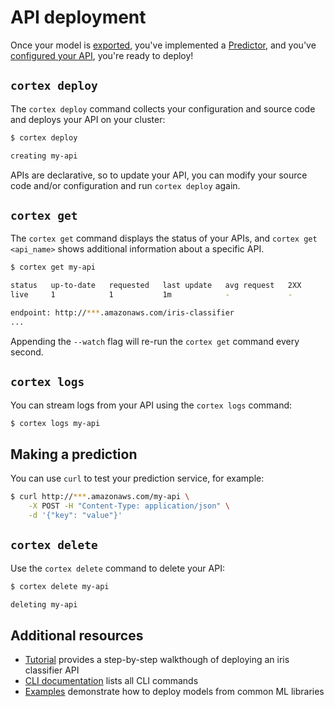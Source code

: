 # API deployment

Once your model is [exported](exporting.md), you've implemented a [Predictor](predictors.md), and you've [configured your API](api-configuration.md), you're ready to deploy!

## `cortex deploy`

The `cortex deploy` command collects your configuration and source code and deploys your API on your cluster:

```bash
$ cortex deploy

creating my-api
```

APIs are declarative, so to update your API, you can modify your source code and/or configuration and run `cortex deploy` again.

## `cortex get`

The `cortex get` command displays the status of your APIs, and `cortex get <api_name>` shows additional information about a specific API.

```bash
$ cortex get my-api

status   up-to-date   requested   last update   avg request   2XX
live     1            1           1m            -             -

endpoint: http://***.amazonaws.com/iris-classifier
...
```

Appending the `--watch` flag will re-run the `cortex get` command every second.

## `cortex logs`

You can stream logs from your API using the `cortex logs` command:

```bash
$ cortex logs my-api
```

## Making a prediction

You can use `curl` to test your prediction service, for example:

```bash
$ curl http://***.amazonaws.com/my-api \
    -X POST -H "Content-Type: application/json" \
    -d '{"key": "value"}'
```

## `cortex delete`

Use the `cortex delete` command to delete your API:

```bash
$ cortex delete my-api

deleting my-api
```

## Additional resources

<!-- CORTEX_VERSION_MINOR -->
* [Tutorial](../../examples/sklearn/iris-classifier/README.md) provides a step-by-step walkthough of deploying an iris classifier API
* [CLI documentation](../miscellaneous/cli.md) lists all CLI commands
* [Examples](https://github.com/cortexlabs/cortex/tree/master/examples) demonstrate how to deploy models from common ML libraries
